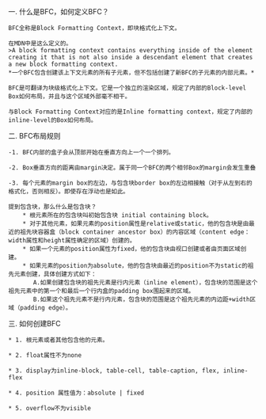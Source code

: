 一. 什么是BFC，如何定义BFC？

    BFC全称是Block Formatting Context，即块格式化上下文。

    在MDN中是这么定义的。
    >A block formatting context contains everything inside of the element creating it that is not also inside a descendant element that creates a new block formatting context.
    *一个BFC包含创建该上下文元素的所有子元素，但不包括创建了新BFC的子元素的内部元素。*

    BFC是可翻译为块级格式化上下文。它是一个独立的渲染区域，规定了内部的Block-level Box如何布局，并且与这个区域外部毫不相干。

    与Block Formatting Context对应的是Inline formatting context，规定了内部的inline-level的Box如何布局。

二. BFC布局规则

    -1. BFC内部的盒子会从顶部开始在垂直方向上一个一个排列。

    -2. Box垂直方向的距离由margin决定。属于同一个BFC的两个相邻Box的margin会发生重叠

    -3. 每个元素的margin box的左边，与包含块border box的左边相接触（对于从左到右的格式化，否则相反）。即使存在浮动也是如此。

    提到包含块，那么什么是包含块？
        * 根元素所在的包含块叫初始包含块 initial containing block。
        * 对于其他元素，如果元素的position属性是relative或static，他的包含块是由最近的祖先块容器盒（block container ancestor box）的内容区域（content edge：width属性和height属性确定的区域）创建的。
        * 如果一个元素的position属性为fixed，他的包含块由视口创建或者由页面区域创建。
        * 如果元素的position为absolute，他的包含块由最近的position不为static的祖先元素创建，具体创建方式如下：
           A.如果创建包含块的祖先元素是行内元素（inline element），包含块的范围是这个祖先元素中的第一个和最后一个行内盒的padding box围起来的区域。
           B.如果这个祖先元素不是行内元素，包含块的范围是这个祖先元素的内边距+width区域（padding edge）。

三. 如何创建BFC

    * 1. 根元素或者其他包含他的元素。

    * 2. float属性不为none

    * 3. display为inline-block, table-cell, table-caption, flex, inline-flex

    * 4. position 属性值为：absolute | fixed

    * 5. overflow不为visible

